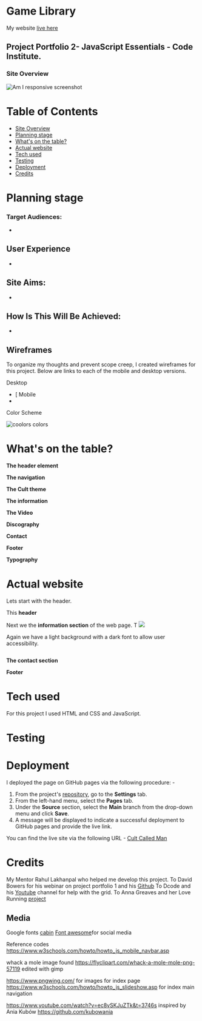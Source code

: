 # Game Library
My website [live here](https://excellentwish.github.io/first_html_css_ci_project/)

## Project Portfolio 2- JavaScript Essentials - Code Institute.
### Site Overview


![Am I responsive screenshot]()

# Table of Contents
+ [Site Overview](#site-overview)
+ [Planning stage](#planning-stage)
+ [What's on the table?](#what's-on-the-table?)
+ [Actual website](#Actual-website)
+ [Tech used](#tech-used)
+ [Testing](#testing)
+ [Deployment](#deployment)
+ [Credits](#credits)

   
# Planning stage
### Target Audiences:
* 

## User Experience
* 
## Site Aims:
* 

## How Is This Will Be Achieved:
* 

## Wireframes
To organize my thoughts and prevent scope creep, I created wireframes for this project. Below are links to each of the mobile and desktop versions.

  Desktop
 * [
 Mobile
 * 
 
 Color Scheme

![coolors colors]()


# What's on the table?

**The header element** 

**The navigation** 

**The Cult theme** 

**The information** 

**The Video** 

**Discography**

**Contact**

**Footer** 

**Typography**

# Actual website


Lets start with the header.
![]()

This **header** 

Next we the **information section** of the web page. T
![](do)

Again we have a light background with a dark font to allow user accessibility.




![]()

**The contact section** 

**Footer** 



# Tech used 

 For this project I used HTML and CSS and JavaScript.

 

# Testing


# Deployment
I deployed the page on GitHub pages via the following procedure: -

1. From the project's [repository](https://github.com/ExcellentWish/first_html_css_ci_project), go to the **Settings** tab.
2. From the left-hand menu, select the **Pages** tab.
3. Under the **Source** section, select the **Main** branch from the drop-down menu and click **Save**.
4. A message will be displayed to indicate a successful deployment to GitHub pages and provide the live link.

You  can find the live site via the following URL - [Cult Called Man](https://excellentwish.github.io/first_html_css_ci_project/)

# Credits 
My Mentor Rahul Lakhanpal who helped me develop this project.
To David Bowers for his webinar on project portfolio 1 and his [Github](https://github.com/dnlbowers)
To Dcode and his [Youtube](https://www.youtube.com/watch?v=rnhoY5Cdmy0) channel for help with the grid.
To Anna Greaves and her Love Running [project](https://github.com/Code-Institute-Solutions/love-running-2.0-sourcecode)
## Media
Google fonts [cabin](https://fonts.google.com/specimen/Cabin?query=cabin)
[Font awesome](https://fontawesome.com/kits/0f96215e04/use)for social media


Reference codes 
https://www.w3schools.com/howto/howto_js_mobile_navbar.asp

whack a mole image found https://flyclipart.com/whack-a-mole-mole-png-57119 edited with gimp

https://www.pngwing.com/ for images for index page
https://www.w3schools.com/howto/howto_js_slideshow.asp for index main navigation

https://www.youtube.com/watch?v=ec8vSKJuZTk&t=3746s inspired by Ania Kubów  https://github.com/kubowania